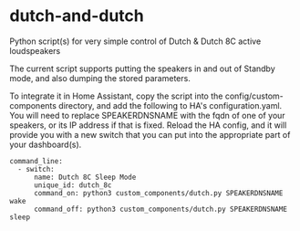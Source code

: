 # dutch-and-dutch
Python script(s) for very simple control of Dutch &amp; Dutch 8C active loudspeakers

The current script supports putting the speakers in and out of Standby mode, and also
dumping the stored parameters. 

To integrate it in Home Assistant, copy the script into the config/custom-components
directory, and add the following to HA's configuration.yaml. You will need to replace
SPEAKERDNSNAME with the fqdn of one of your speakers, or its IP address if that is fixed.
Reload the HA config, and it will provide you with a new switch that you can put into
the appropriate part of your dashboard(s).
```
command_line:
  - switch:
      name: Dutch 8C Sleep Mode
      unique_id: dutch_8c
      command_on: python3 custom_components/dutch.py SPEAKERDNSNAME wake
      command_off: python3 custom_components/dutch.py SPEAKERDNSNAME sleep
```
